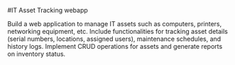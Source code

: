 #IT Asset Tracking webapp

Build a web application to manage IT assets such as computers, printers, networking equipment, etc.
Include functionalities for tracking asset details (serial numbers, locations, assigned users), maintenance schedules, and history logs.
Implement CRUD operations for assets and generate reports on inventory status.